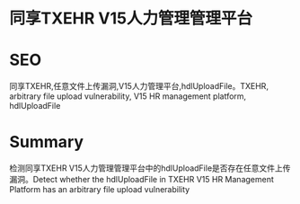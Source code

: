 # 同享TXEHR V15人力管理管理平台
# SEO
同享TXEHR,任意文件上传漏洞,V15人力管理平台,hdlUploadFile。TXEHR, arbitrary file upload vulnerability, V15 HR management platform, hdlUploadFile
# Summary
检测同享TXEHR V15人力管理管理平台中的hdlUploadFile是否存在任意文件上传漏洞。Detect whether the hdlUploadFile in TXEHR V15 HR Management Platform has an arbitrary file upload vulnerability
